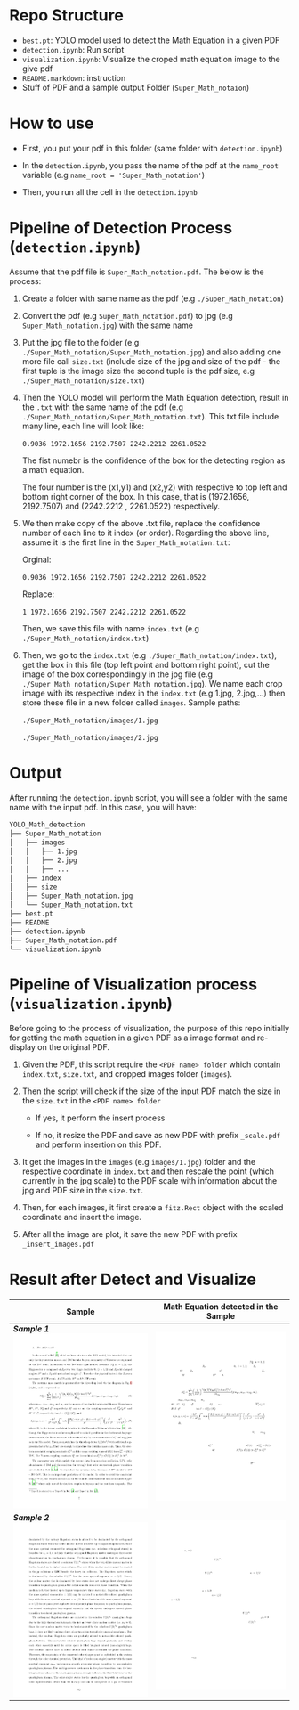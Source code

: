 # Repo Structure

- ```best.pt```: YOLO model used to detect the Math Equation in a given PDF
- ```detection.ipynb```: Run script
- ```visualization.ipynb```: Visualize the croped math equation image to the give pdf
- ```README.markdown```: instruction
- Stuff of PDF and a sample output Folder (```Super_Math_notaion```)

# How to use

- First, you put your pdf in this folder (same folder with ```detection.ipynb```)

- In the ```detection.ipynb```, you pass the name of the pdf at the ```name_root``` variable (e.g ```name_root = 'Super_Math_notation'```)

- Then, you run all the cell in the ```detection.ipynb```

# Pipeline of Detection Process (```detection.ipynb```)

 Assume that the pdf file is ```Super_Math_notation.pdf```. The below is the process:

 1. Create a folder with same name as the pdf (e.g ```./Super_Math_notation```)

 2. Convert the pdf (e.g ```Super_Math_notation.pdf```) to jpg (e.g ```Super_Math_notation.jpg```) with the same name

 3. Put the jpg file to the folder (e.g ```./Super_Math_notation/Super_Math_notation.jpg```) and also adding one more file call ```size.txt``` (include size of the jpg and size of the pdf - the first tuple is the image size the second tuple is the pdf size, e.g ```./Super_Math_notation/size.txt```)

 4. Then the YOLO model will perform the Math Equation detection, result in the ```.txt``` with the same name of the pdf (e.g ```./Super_Math_notation/Super_Math_notation.txt```). This txt file include many line, each line will look like:
    
    ```0.9036 1972.1656 2192.7507 2242.2212 2261.0522```

    The fist numebr is the confidence of the box for the detecting region as a math equation.

    The four number is the (x1,y1) and (x2,y2) with respective to top left and bottom right corner of the box. In this case, that is (1972.1656, 2192.7507) and (2242.2212 , 2261.0522) respectively.

 5. We then make copy of the above .txt file, replace the confidence number of each line to it index (or order). Regarding the above line, assume it is the first line in the ```Super_Math_notation.txt```:
    
    Orginal:
    
    ```0.9036 1972.1656 2192.7507 2242.2212 2261.0522``` 
    
    Replace:
    
    ```1 1972.1656 2192.7507 2242.2212 2261.0522```

    Then, we save this file with name ```index.txt``` (e.g ```./Super_Math_notation/index.txt```)

6. Then, we go to the ```index.txt``` (e.g ```./Super_Math_notation/index.txt```), get the box in this file (top left point and bottom right point), cut the image of the box correspondingly in  the jpg file (e.g ```./Super_Math_notation/Super_Math_notation.jpg```). We name each crop image with its respective index in the ```index.txt``` (e.g 1.jpg, 2.jpg,...) then store these file in a new folder called ```images```. Sample paths:
    
    ```./Super_Math_notation/images/1.jpg```

    ```./Super_Math_notation/images/2.jpg```

# Output

After running the ```detection.ipynb``` script, you will see a folder with the same name with the input pdf. In this case, you will have:

```
YOLO_Math_detection
├── Super_Math_notation
│   ├── images
│   │   ├── 1.jpg
│   │   ├── 2.jpg
│   │   ├── ...
│   ├── index
│   ├── size
│   ├── Super_Math_notation.jpg
│   └── Super_Math_notation.txt
├── best.pt
├── README
├── detection.ipynb
├── Super_Math_notation.pdf
└── visualization.ipynb
```

# Pipeline of Visualization process (```visualization.ipynb```)

Before going to the process of visualization, the purpose of this repo initially for getting the math equation in a given PDF as a image format and re-display on the original PDF.

 1. Given the PDF, this script require the ```<PDF name> folder``` which contain ```index.txt```, ```size.txt```, and cropped images folder (```images```).

 2. Then the script will check if the size of the input PDF match the size in the ```size.txt``` in the ```<PDF name> folder```

    - If yes, it perform the insert process

    - If no, it resize the PDF and save as new PDF with prefix ```_scale.pdf``` and perform insertion on this PDF.

 2. It get the images in the ```images``` (e.g ```images/1.jpg```) folder and the respective coordinate in ```index.txt``` and then rescale the point (which currently in the jpg scale) to the PDF scale with information about the jpg and PDF size in the ```size.txt```.

 3. Then, for each images, it first create a ```fitz.Rect``` object with the scaled coordinate and insert the image.

 4. After all the image are plot, it save the new PDF with prefix ```_insert_images.pdf```

# Result after Detect and Visualize

|Sample|Math Equation detected in the Sample|
|-|-|
|***Sample 1***![Alt text](imgs/sample_1.jpg)|![Alt text](imgs/sample_1_result.jpg)|
|***Sample 2***![Alt text](imgs/sample_2.jpg)|![Alt text](imgs/sample_2_result.jpg)|